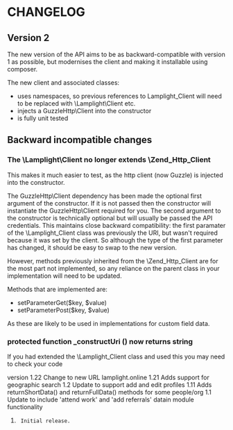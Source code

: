 # CHANGELOG


## Version 2

The new version of the API aims to be as backward-compatible with version 1 as possible, but modernises
the client and making it installable using composer.

The new client and associated classes:
 - uses namespaces, so previous references to Lamplight_Client will need to be replaced with \Lamplight\Client etc.
 - injects a GuzzleHttp\Client into the constructor
 - is fully unit tested

## Backward incompatible changes

### The \Lamplight\Client no longer extends \Zend_Http_Client

This makes it much easier to test, as the http client (now Guzzle) is injected into the constructor.

The GuzzleHttp\Client dependency has been made the optional first argument of the constructor.  If it is not
passed then the constructor will instantiate the GuzzleHttp\Client required for you.  The second argument to the 
constructor is technically optional but will usually be passed the API credentials.  This maintains close
backward compatibility: the first paramater of the \Lamplight_Client class was previously the URI, but wasn't 
required because it was set by the client.  So although the type of the first parameter has changed, it should
be easy to swap to the new version.

However, methods previously inherited from the \Zend_Http_Client are for the most part not implemented,
so any reliance on the parent class in your implementation will need to be updated.

Methods that are implemented are:
 - setParameterGet($key, $value)
 - setParameterPost($key, $value)

As these are likely to be used in implementations for custom field data.

### protected function _constructUri () now returns string 

If you had extended the \Lamplight_Client class and used this you may need to check your code




version
1.22    Change to new URL lamplight.online
1.21    Adds support for geographic search
1.2     Update to support add and edit profiles
1.11    Adds returnShortData() and returnFullData() methods for some people/org
1.1     Update to include 'attend work' and 'add referrals' datain module functionality

1.      Initial release.